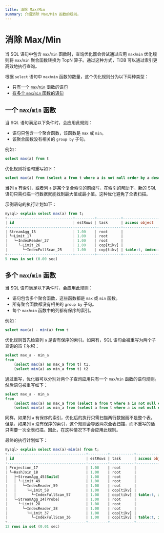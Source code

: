 ```yaml
---
title: 消除 Max/Min
summary: 介绍消除 Max/Min 函数的规则。
---
```


# 消除 Max/Min

当 SQL 语句中包含 `max`/`min` 函数时，查询优化器会尝试通过应用 `max`/`min` 优化规则将 `max`/`min` 聚合函数转换为 TopN 算子。通过这种方式，TiDB 可以通过索引更高效地执行查询。

根据 `select` 语句中 `max`/`min` 函数的数量，这个优化规则分为以下两种类型：

- [只有一个 `max`/`min` 函数的语句](#one-maxmin-function)
- [有多个 `max`/`min` 函数的语句](#multiple-maxmin-functions)

## 一个 `max`/`min` 函数

当 SQL 语句满足以下条件时，会应用此规则：

- 语句只包含一个聚合函数，该函数是 `max` 或 `min`。
- 该聚合函数没有相关的 `group by` 子句。

例如：


```sql
select max(a) from t
```

优化规则将语句重写如下：


```sql
select max(a) from (select a from t where a is not null order by a desc limit 1) t
```

当列 `a` 有索引，或者列 `a` 是某个复合索引的前缀时，在索引的帮助下，新的 SQL 语句只需扫描一行数据就能找到最大值或最小值。这种优化避免了全表扫描。

示例语句的执行计划如下：

```sql
mysql> explain select max(a) from t;
+------------------------------+---------+-----------+-------------------------+-------------------------------------+
| id                           | estRows | task      | access object           | operator info                       |
+------------------------------+---------+-----------+-------------------------+-------------------------------------+
| StreamAgg_13                 | 1.00    | root      |                         | funcs:max(test.t.a)->Column#4       |
| └─Limit_17                   | 1.00    | root      |                         | offset:0, count:1                   |
|   └─IndexReader_27           | 1.00    | root      |                         | index:Limit_26                      |
|     └─Limit_26               | 1.00    | cop[tikv] |                         | offset:0, count:1                   |
|       └─IndexFullScan_25     | 1.00    | cop[tikv] | table:t, index:idx_a(a) | keep order:true, desc, stats:pseudo |
+------------------------------+---------+-----------+-------------------------+-------------------------------------+
5 rows in set (0.00 sec)
```

## 多个 `max`/`min` 函数

当 SQL 语句满足以下条件时，会应用此规则：

- 语句包含多个聚合函数，这些函数都是 `max` 或 `min` 函数。
- 所有聚合函数都没有相关的 `group by` 子句。
- 每个 `max`/`min` 函数中的列都有保序的索引。

例如：


```sql
select max(a) - min(a) from t
```

优化规则首先检查列 `a` 是否有保序的索引。如果有，SQL 语句会被重写为两个子查询的笛卡尔积：


```sql
select max_a - min_a
from
    (select max(a) as max_a from t) t1,
    (select min(a) as min_a from t) t2
```

通过重写，优化器可以分别对两个子查询应用只有一个 `max`/`min` 函数的语句规则。然后语句被重写如下：


```sql
select max_a - min_a
from
    (select max(a) as max_a from (select a from t where a is not null order by a desc limit 1) t) t1,
    (select min(a) as min_a from (select a from t where a is not null order by a asc limit 1) t) t2
```

同样，如果列 `a` 有保序的索引，优化后的执行只需扫描两行数据而不是整个表。但是，如果列 `a` 没有保序的索引，这个规则会导致两次全表扫描，而不重写的话只需要一次全表扫描。因此，在这种情况下不会应用此规则。

最终的执行计划如下：

```sql
mysql> explain select max(a)-min(a) from t;
+------------------------------------+---------+-----------+-------------------------+-------------------------------------+
| id                                 | estRows | task      | access object           | operator info                       |
+------------------------------------+---------+-----------+-------------------------+-------------------------------------+
| Projection_17                      | 1.00    | root      |                         | minus(Column#4, Column#5)->Column#6 |
| └─HashJoin_18                      | 1.00    | root      |                         | CARTESIAN inner join                |
|   ├─StreamAgg_45(Build)            | 1.00    | root      |                         | funcs:min(test.t.a)->Column#5       |
|   │ └─Limit_49                     | 1.00    | root      |                         | offset:0, count:1                   |
|   │   └─IndexReader_59             | 1.00    | root      |                         | index:Limit_58                      |
|   │     └─Limit_58                 | 1.00    | cop[tikv] |                         | offset:0, count:1                   |
|   │       └─IndexFullScan_57       | 1.00    | cop[tikv] | table:t, index:idx_a(a) | keep order:true, stats:pseudo       |
|   └─StreamAgg_24(Probe)            | 1.00    | root      |                         | funcs:max(test.t.a)->Column#4       |
|     └─Limit_28                     | 1.00    | root      |                         | offset:0, count:1                   |
|       └─IndexReader_38             | 1.00    | root      |                         | index:Limit_37                      |
|         └─Limit_37                 | 1.00    | cop[tikv] |                         | offset:0, count:1                   |
|           └─IndexFullScan_36       | 1.00    | cop[tikv] | table:t, index:idx_a(a) | keep order:true, desc, stats:pseudo |
+------------------------------------+---------+-----------+-------------------------+-------------------------------------+
12 rows in set (0.01 sec)
```
